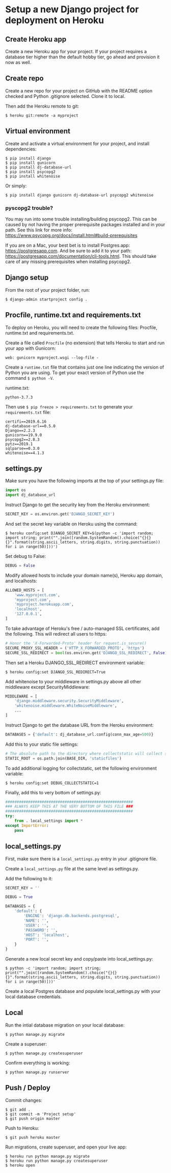 # Setup a new Django project for deployment on Heroku

## Create Heroku app

Create a new Heroku app for your project. If your project requires a database tier higher than the default hobby tier, go ahead and provision it now as well.

## Create repo

Create a new repo for your project on GitHub with the README option checked and Python .gitignore selected. Clone it to local.

Then add the Heroku remote to git:
```
$ heroku git:remote -a myproject
```

## Virtual environment

Create and activate a virtual environment for your project, and install dependencies:

```
$ pip install django
$ pip install gunicorn
$ pip install dj-database-url
$ pip install psycopg2
$ pip install whitenoise
```

Or simply:

```
$ pip install django gunicorn dj-database-url psycopg2 whitenoise
```

### pyscopg2 trouble?

You may run into some trouble installing/building psycopg2. This can be caused by not having the proper prerequisite packages installed and in your path. See this link for more info: https://www.psycopg.org/docs/install.html#build-prerequisites

If you are on a Mac, your best bet is to install Postgres.app: https://postgresapp.com. And be sure to add it to your path: https://postgresapp.com/documentation/cli-tools.html. This should take care of any missing prerequisites when installing psycopg2. 

## Django setup

From the root of your project folder, run:

```
$ django-admin startproject config .
```

## Procfile, runtime.txt and requirements.txt

To deploy on Heroku, you will need to create the following files: Procfile, runtime.txt and requirements.txt.

Create a file called `Procfile` (no extension) that tells Heroku to start and run your app with Gunicorn:

```
web: gunicorn myproject.wsgi --log-file -
```

Create a `runtime.txt` file that contains just one line indicating the version of Python you are using. To get your exact version of Python use the command `$ python -V`.

runtime.txt:

```
python-3.7.3
```

Then use `$ pip freeze > requirements.txt` to generate your `requirements.txt` file:

```
certifi==2019.6.16
dj-database-url==0.5.0
Django==2.2.3
gunicorn==19.9.0
psycopg2==2.8.3
pytz==2019.1
sqlparse==0.3.0
whitenoise==4.1.3
```

## settings.py

Make sure you have the following imports at the top of your settings.py file:

```python
import os
import dj_database_url
````

Instruct Django to get the security key from the Heroku environment:

```python
SECRET_KEY = os.environ.get('DJANGO_SECRET_KEY')
```

And set the secret key variable on Heroku using the command:

`$ heroku config:set DJANGO_SECRET_KEY=$(python -c 'import random; import string; print("".join([random.SystemRandom().choice("{}{}{}".format(string.ascii_letters, string.digits, string.punctuation)) for i in range(50)]))')`

Set debug to False:

```python
DEBUG = False
```

Modify allowed hosts to include your domain name(s), Heroku app domain, and localhosts:

```python
ALLOWED_HOSTS = [
    'www.myproject.com',
    'myproject.com',
    'myproject.herokuapp.com',
    'localhost',
    '127.0.0.1',
]
```

To take advantage of Heroku's free / auto-managed SSL certificates, add the following. This will redirect all users to https:

```python
# Honor the 'X-Forwarded-Proto' header for request.is_secure()
SECURE_PROXY_SSL_HEADER = ('HTTP_X_FORWARDED_PROTO', 'https')
SECURE_SSL_REDIRECT = bool(os.environ.get('DJANGO_SSL_REDIRECT', False))
```

Then set a Heroku DJANGO_SSL_REDIRECT environment variable:

`$ heroku config:set DJANGO_SSL_REDIRECT=True`

Add whitenoise to your middleware in settings.py above all other middleware except SecurityMiddleware:

```python
MIDDLEWARE = [
    'django.middleware.security.SecurityMiddleware',
    'whitenoise.middleware.WhiteNoiseMiddleware',
    ...
]
```

Instruct Django to get the database URL from the Heroku environment:

```python
DATABASES = {'default': dj_database_url.config(conn_max_age=500)}
```

Add this to your static file settings:

```python
# The absolute path to the directory where collectstatic will collect static files for deployment.
STATIC_ROOT = os.path.join(BASE_DIR, 'staticfiles')
```

To add additional logging for collectstatic, set the following environment variable:
```
$ heroku config:set DEBUG_COLLECTSTATIC=1
```

Finally, add this to very bottom of settings.py:

```python
########################################################
### ALWAYS KEEP THIS AT THE VERY BOTTOM OF THIS FILE ###
########################################################
try:
    from . local_settings import *
except ImportError:
    pass
```

## local_settings.py

First, make sure there is a `local_settings.py` entry in your .gitignore file.

Create a `local_settings.py` file at the same level as settings.py.

Add the following to it:
```python
SECRET_KEY = ''

DEBUG = True

DATABASES = {
    'default': {
        'ENGINE': 'django.db.backends.postgresql',
        'NAME': '',
        'USER': '',
        'PASSWORD': '',
        'HOST': 'localhost',
        'PORT': '',
    }
}
```

Generate a new local secret key and copy/paste into local_settings.py:

```
$ python -c 'import random; import string; print("".join([random.SystemRandom().choice("{}{}{}".format(string.ascii_letters, string.digits, string.punctuation)) for i in range(50)]))'
```

Create a local Postgres database and populate local_settings.py with your local database credentials.

## Local

Run the intial database migration on your local database:

 ```
 $ python manage.py migrate
 ```

Create a superuser:

```
$ python manage.py createsuperuser
```

Confirm everything is working:

```
$ python manage.py runserver
```

## Push / Deploy

Commit changes:

```
$ git add .
$ git commit -m 'Project setup'
$ git push origin master
```

Push to Heroku:

```
$ git push heroku master
```

Run migrations, create superuser, and open your live app:

```
$ heroku run python manage.py migrate
$ heroku run python manage.py createsuperuser
$ heroku open
```
